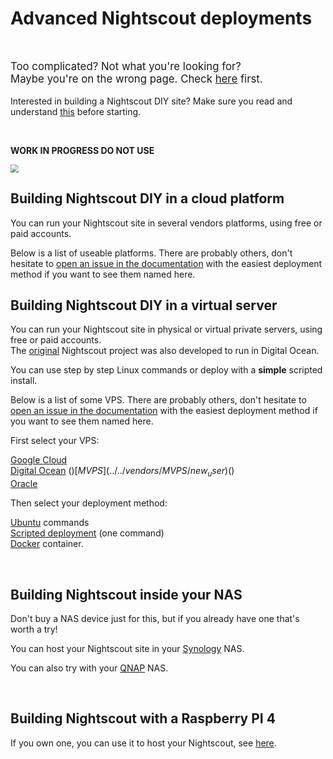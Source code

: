 # Advanced Nightscout deployments

</br>

<span style="font-size:larger;">Too complicated? Not what you're looking for? </br>Maybe you're on the wrong page. Check [here](../new_user) first.</span></br></br>
Interested in building a Nightscout DIY site?  Make sure you read and understand [this](/#how-much-does-it-cost) before starting.

</br>

**WORK IN PROGRESS DO NOT USE**

<img src="../../img/WIP.png" style="zoom:80%;" />

</br>

## Building Nightscout DIY in a cloud platform

You can run your Nightscout site in several vendors platforms, using free or paid accounts.  

Below is a list of useable platforms. There are probably others, don't hesitate to [open an issue in the documentation](https://github.com/nightscout/nightscout.github.io/issues) with the easiest deployment method if you want to see them named here.

## Building Nightscout DIY in a virtual server

You can run your Nightscout site in physical or virtual private servers, using free or paid accounts.  
The [original](https://github.com/jasoncalabrese/project-glu/blob/master/README.md) Nightscout project was also developed to run in Digital Ocean.

You can use step by step Linux commands or deploy with a **simple** scripted install.

Below is a list of some VPS. There are probably others, don't hesitate to [open an issue in the documentation](https://github.com/nightscout/nightscout.github.io/issues) with the easiest deployment method if you want to see them named here.

First select your VPS:

[Google Cloud](../../vendors/google/new_user)  
[Digital Ocean](../../vendors/digitalocean/new_user) ($)  
[MVPS](../../vendors/MVPS/new_user) ($)  
[Oracle](../../vendors/oracle/new_user)  

Then select your deployment method:

[Ubuntu](../ubuntu) commands  
[Scripted deployment](../xdripteam) (one command)  
[Docker](../nightscout/docker) container.

</br>

## Building Nightscout inside your NAS

Don't buy a NAS device just for this, but if you already have one that's worth a try!

You can host your Nightscout site in your [Synology](../../vendors/synology/new_user) NAS.

You can also try with your [QNAP](https://github.com/nightscout/nightscout.github.io/issues/163) NAS.

</br>

## Building Nightscout with a Raspberry PI 4

If you own one, you can use it to host your Nightscout, see [here](../../vendors/raspberry-pi/new_user). 

</br>

